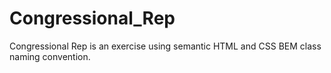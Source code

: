 # Congressional_Rep

Congressional Rep is an exercise using semantic HTML and CSS BEM class naming convention.

